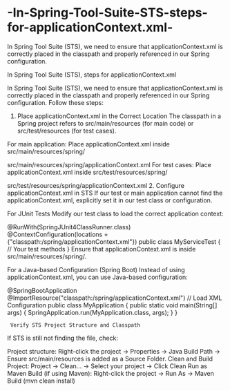 # -In-Spring-Tool-Suite-STS-steps-for-applicationContext.xml-
In Spring Tool Suite (STS), we need to ensure that applicationContext.xml is correctly placed in the classpath and properly referenced in our Spring configuration. 


 In Spring Tool Suite (STS), steps for applicationContext.xml 


In Spring Tool Suite (STS), we need to ensure that applicationContext.xml is correctly placed in the classpath and properly referenced in our Spring configuration. Follow these steps:

1. Place applicationContext.xml in the Correct Location
The classpath in a Spring project refers to src/main/resources (for main code) or src/test/resources (for test cases).

For main application:
Place applicationContext.xml inside src/main/resources/spring/

src/main/resources/spring/applicationContext.xml
For test cases:
Place applicationContext.xml inside src/test/resources/spring/

src/test/resources/spring/applicationContext.xml
2. Configure applicationContext.xml in STS
If our test or main application cannot find the applicationContext.xml, explicitly set it in our test class or configuration.

For JUnit Tests
Modify our test class to load the correct application context:

@RunWith(SpringJUnit4ClassRunner.class)
@ContextConfiguration(locations = {"classpath:/spring/applicationContext.xml"})
public class MyServiceTest {
    // Your test methods
}
Ensure that applicationContext.xml is inside src/main/resources/spring/.

For a Java-based Configuration (Spring Boot)
Instead of using applicationContext.xml, you can use Java-based configuration:

@SpringBootApplication
@ImportResource("classpath:/spring/applicationContext.xml")  // Load XML Configuration
public class MyApplication {
    public static void main(String[] args) {
        SpringApplication.run(MyApplication.class, args);
    }
}
   


     Verify STS Project Structure and Classpath
If STS is still not finding the file, check:

Project structure:
Right-click the project → Properties → Java Build Path → Ensure src/main/resources is added as a Source Folder.
Clean and Build Project:
Project → Clean... → Select your project → Click Clean
Run as Maven Build (if using Maven):
Right-click the project → Run As → Maven Build (mvn clean install)
